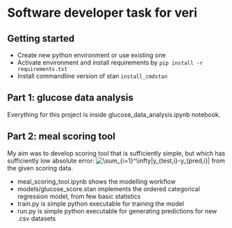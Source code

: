 # Software developer task for veri

## Getting started

- Create new python environment or use existing one
- Activate environment and install requirements by
``` pip install -r requirements.txt ```
- Install commandline version of stan
``` install_cmdstan ```

## Part 1: glucose data analysis
Everything for this project is inside glucose_data_analysis.ipynb notebook.

## Part 2: meal scoring tool
My aim was to develop scoring tool that is sufficiently simple, but which has sufficiently low absolute error:
<img src="https://latex.codecogs.com/svg.image?\sum_{i=1}^\infty|y_{test,i}-y_{pred,i}|" title="\sum_{i=1}^\infty|y_{test,i}-y_{pred,i}|" />
from the given scoring data.

- meal_scoring_tool.ipynb shows the modelling workflow
- models/glucose_score.stan implements the ordered categorical regression model, from few basic statistics
- train.py is simple python executable for training the model
- run.py is simple python executable for generating predictions for new .csv datasets
